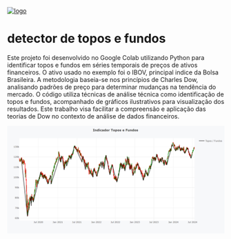 <a href="https://postimg.cc/FYtnXpJw">
  <img src="https://i.postimg.cc/t470PmRR/logo-sem-fundo-01.png" alt="logo" width="300">
</a>

# detector de topos e fundos

Este projeto foi desenvolvido no Google Colab utilizando Python para identificar topos e fundos em séries temporais de preços de ativos financeiros. O ativo usado no exemplo foi o IBOV, principal indice da Bolsa Brasileira. A metodologia baseia-se nos princípios de Charles Dow, analisando padrões de preço para determinar mudanças na tendência do mercado. O código utiliza técnicas de análise técnica como identificação de topos e fundos, acompanhado de gráficos ilustrativos para visualização dos resultados. Este trabalho visa facilitar a compreensão e aplicação das teorias de Dow no contexto de análise de dados financeiros.

![detector de topos e fundos](https://github.com/GeorgeTelles/detector_topos_fundos/raw/8d44da34a6a3513592db5758009ada4297a5cb52/detector%20de%20topo%20e%20fundo.png)


